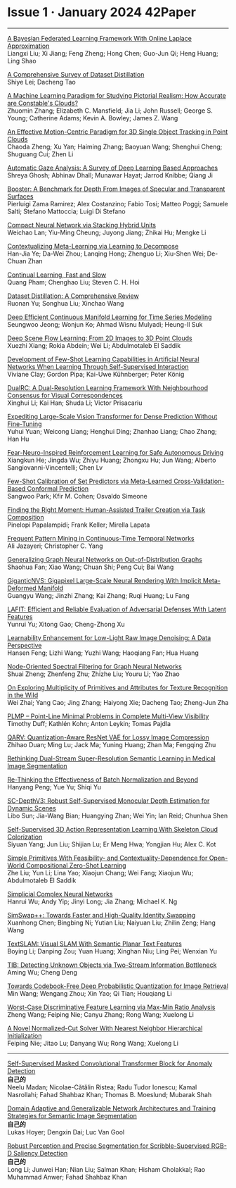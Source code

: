 # Issue 1 · January 2024 42Paper

----

[A Bayesian Federated Learning Framework With Online Laplace Approximation](https://ieeexplore.ieee.org/document/10274722/)  
Liangxi Liu; Xi Jiang; Feng Zheng; Hong Chen; Guo-Jun Qi; Heng Huang; Ling Shao  

[A Comprehensive Survey of Dataset Distillation](https://ieeexplore.ieee.org/document/10273632/)  
Shiye Lei; Dacheng Tao  

[A Machine Learning Paradigm for Studying Pictorial Realism: How Accurate are Constable's Clouds?](https://ieeexplore.ieee.org/document/10286060/)  
Zhuomin Zhang; Elizabeth C. Mansfield; Jia Li; John Russell; George S. Young; Catherine Adams; Kevin A.  Bowley; James Z. Wang  

[An Effective Motion-Centric Paradigm for 3D Single Object Tracking in Point Clouds](https://ieeexplore.ieee.org/document/10285389/)  
Chaoda Zheng; Xu Yan; Haiming Zhang; Baoyuan Wang; Shenghui Cheng; Shuguang Cui; Zhen Li  

[Automatic Gaze Analysis: A Survey of Deep Learning Based Approaches](https://ieeexplore.ieee.org/document/10319064/)  
Shreya Ghosh; Abhinav Dhall; Munawar Hayat; Jarrod Knibbe; Qiang Ji  

[Booster: A Benchmark for Depth From Images of Specular and Transparent Surfaces](https://ieeexplore.ieee.org/document/10278453/)  
Pierluigi Zama Ramirez; Alex Costanzino; Fabio Tosi; Matteo Poggi; Samuele Salti; Stefano Mattoccia; Luigi Di Stefano  

[Compact Neural Network via Stacking Hybrid Units](https://ieeexplore.ieee.org/document/10275036/)  
Weichao Lan; Yiu-Ming Cheung; Juyong Jiang; Zhikai Hu; Mengke Li  

[Contextualizing Meta-Learning via Learning to Decompose](https://ieeexplore.ieee.org/document/10256146/)  
Han-Jia Ye; Da-Wei Zhou; Lanqing Hong; Zhenguo Li; Xiu-Shen Wei; De-Chuan Zhan  

[Continual Learning, Fast and Slow](https://ieeexplore.ieee.org/document/10285461/)  
Quang Pham; Chenghao Liu; Steven C. H. Hoi  

[Dataset Distillation: A Comprehensive Review](https://ieeexplore.ieee.org/document/10275116/)  
Ruonan Yu; Songhua Liu; Xinchao Wang  

[Deep Efficient Continuous Manifold Learning for Time Series Modeling](https://ieeexplore.ieee.org/document/10266751/)  
Seungwoo Jeong; Wonjun Ko; Ahmad Wisnu Mulyadi; Heung-Il Suk  

[Deep Scene Flow Learning: From 2D Images to 3D Point Clouds](https://ieeexplore.ieee.org/document/10264132/)  
Xuezhi Xiang; Rokia Abdein; Wei Li; Abdulmotaleb El Saddik  

[Development of Few-Shot Learning Capabilities in Artificial Neural Networks When Learning Through Self-Supervised Interaction](https://ieeexplore.ieee.org/document/10274870/)  
Viviane Clay; Gordon Pipa; Kai-Uwe Kühnberger; Peter König  



[DualRC: A Dual-Resolution Learning Framework With Neighbourhood Consensus for Visual Correspondences](https://ieeexplore.ieee.org/document/10255317/)  
Xinghui Li; Kai Han; Shuda Li; Victor Prisacariu  

[Expediting Large-Scale Vision Transformer for Dense Prediction Without Fine-Tuning](https://ieeexplore.ieee.org/document/10296029/)  
Yuhui Yuan; Weicong Liang; Henghui Ding; Zhanhao Liang; Chao Zhang; Han Hu  

[Fear-Neuro-Inspired Reinforcement Learning for Safe Autonomous Driving](https://ieeexplore.ieee.org/document/10273631/)  
Xiangkun He; Jingda Wu; Zhiyu Huang; Zhongxu Hu; Jun Wang; Alberto Sangiovanni-Vincentelli; Chen Lv  

[Few-Shot Calibration of Set Predictors via Meta-Learned Cross-Validation-Based Conformal Prediction](https://ieeexplore.ieee.org/document/10293257/)  
Sangwoo Park; Kfir M. Cohen; Osvaldo Simeone  

[Finding the Right Moment: Human-Assisted Trailer Creation via Task Composition](https://ieeexplore.ieee.org/document/10286994/)  
Pinelopi Papalampidi; Frank Keller; Mirella Lapata  

[Frequent Pattern Mining in Continuous-Time Temporal Networks](https://ieeexplore.ieee.org/document/10286094/)  
Ali Jazayeri; Christopher C. Yang  

[Generalizing Graph Neural Networks on Out-of-Distribution Graphs](https://ieeexplore.ieee.org/document/10268633/)  
Shaohua Fan; Xiao Wang; Chuan Shi; Peng Cui; Bai Wang  

[GiganticNVS: Gigapixel Large-Scale Neural Rendering With Implicit Meta-Deformed Manifold](https://ieeexplore.ieee.org/document/10274871/)  
Guangyu Wang;  Jinzhi Zhang;  Kai Zhang;  Ruqi Huang;  Lu Fang  

[LAFIT: Efficient and Reliable Evaluation of Adversarial Defenses With Latent Features](https://ieeexplore.ieee.org/document/10285432/)  
Yunrui Yu;  Xitong Gao;  Cheng-Zhong Xu  

[Learnability Enhancement for Low-Light Raw Image Denoising: A Data Perspective](https://ieeexplore.ieee.org/document/10207751/)  
Hansen Feng; Lizhi Wang; Yuzhi Wang; Haoqiang Fan; Hua Huang  

[Node-Oriented Spectral Filtering for Graph Neural Networks](https://ieeexplore.ieee.org/document/10286416/)  
Shuai Zheng; Zhenfeng Zhu; Zhizhe Liu; Youru Li; Yao Zhao  

[On Exploring Multiplicity of Primitives and Attributes for Texture Recognition in the Wild](https://ieeexplore.ieee.org/document/10286884/)  
Wei Zhai; Yang Cao; Jing Zhang; Haiyong Xie; Dacheng Tao; Zheng-Jun Zha  

[PLMP – Point-Line Minimal Problems in Complete Multi-View Visibility](https://ieeexplore.ieee.org/document/10286103/)  
Timothy Duff; Kathlén Kohn; Anton Leykin; Tomas Pajdla  

[QARV: Quantization-Aware ResNet VAE for Lossy Image Compression](https://ieeexplore.ieee.org/document/10274142/)  
Zhihao Duan; Ming Lu; Jack Ma; Yuning Huang; Zhan Ma; Fengqing Zhu  

[Rethinking Dual-Stream Super-Resolution Semantic Learning in Medical Image Segmentation](https://ieeexplore.ieee.org/document/10274145/)  

[Re-Thinking the Effectiveness of Batch Normalization and Beyond](https://ieeexplore.ieee.org/document/10262355/)  
Hanyang Peng; Yue Yu; Shiqi Yu  



[SC-DepthV3: Robust Self-Supervised Monocular Depth Estimation for Dynamic Scenes](https://ieeexplore.ieee.org/document/10273446/)  
Libo Sun; Jia-Wang Bian; Huangying Zhan; Wei Yin; Ian Reid; Chunhua Shen  

[Self-Supervised 3D Action Representation Learning With Skeleton Cloud Colorization](https://ieeexplore.ieee.org/document/10288273/)  
Siyuan Yang; Jun Liu; Shijian Lu; Er Meng Hwa; Yongjian Hu; Alex C. Kot  

[Simple Primitives With Feasibility- and Contextuality-Dependence for Open-World Compositional Zero-Shot Learning](https://ieeexplore.ieee.org/document/10274865/)  
Zhe Liu; Yun Li; Lina Yao; Xiaojun Chang; Wei Fang; Xiaojun Wu; Abdulmotaleb El Saddik  

[Simplicial Complex Neural Networks](https://ieeexplore.ieee.org/document/10285604/)  
Hanrui Wu; Andy Yip; Jinyi Long; Jia Zhang; Michael K. Ng  

[SimSwap++: Towards Faster and High-Quality Identity Swapping](https://ieeexplore.ieee.org/document/10225678/)  
Xuanhong Chen; Bingbing Ni; Yutian Liu; Naiyuan Liu; Zhilin Zeng; Hang Wang  

[TextSLAM: Visual SLAM With Semantic Planar Text Features](https://ieeexplore.ieee.org/document/10285400/)  
Boying Li; Danping Zou; Yuan Huang; Xinghan Niu; Ling Pei; Wenxian Yu  

[TIB: Detecting Unknown Objects via Two-Stream Information Bottleneck](https://ieeexplore.ieee.org/document/10275124/)  
Aming Wu; Cheng Deng

[Towards Codebook-Free Deep Probabilistic Quantization for Image Retrieval](https://ieeexplore.ieee.org/document/10285365/)  
Min Wang; Wengang Zhou; Xin Yao; Qi Tian; Houqiang Li  

[Worst-Case Discriminative Feature Learning via Max-Min Ratio Analysis](https://ieeexplore.ieee.org/document/10275043/)  
Zheng Wang; Feiping Nie; Canyu Zhang; Rong Wang; Xuelong Li  

[A Novel Normalized-Cut Solver With Nearest Neighbor Hierarchical Initialization](https://ieeexplore.ieee.org/document/10132543/)  
Feiping Nie; Jitao Lu; Danyang Wu; Rong Wang; Xuelong Li  

-----
[Self-Supervised Masked Convolutional Transformer Block for Anomaly Detection](https://ieeexplore.ieee.org/document/10273635/)  
**自己的**  
Neelu Madan; Nicolae-Cătălin Ristea; Radu Tudor Ionescu; Kamal Nasrollahi; Fahad Shahbaz Khan; Thomas B.  Moeslund; Mubarak Shah


[Domain Adaptive and Generalizable Network Architectures and Training Strategies for Semantic Image Segmentation](https://ieeexplore.ieee.org/document/10266755/)  
**自己的**  
Lukas Hoyer; Dengxin Dai; Luc Van Gool  

[Robust Perception and Precise Segmentation for Scribble-Supervised RGB-D Saliency Detection](https://ieeexplore.ieee.org/document/10288361/)  
**自己的**  
Long Li; Junwei Han; Nian Liu; Salman Khan; Hisham Cholakkal; Rao Muhammad Anwer; Fahad Shahbaz Khan  
